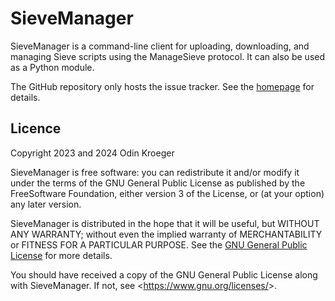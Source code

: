# SieveManager

SieveManager is a command-line client for uploading, downloading, and
managing Sieve scripts using the ManageSieve protocol. It can also be
used as a Python module.

The GitHub repository only hosts the issue tracker. See the
[homepage](https://odkr.codeberg.page/sievemgr) for details.

## Licence

Copyright 2023 and 2024 Odin Kroeger

SieveManager is free software: you can redistribute it and/or modify
it under the terms of the GNU General Public License as published by
the FreeSoftware Foundation, either version 3 of the License, or
(at your option) any later version.

SieveManager is distributed in the hope that it will be useful,
but WITHOUT ANY WARRANTY; without even the implied warranty of
MERCHANTABILITY or FITNESS FOR A PARTICULAR PURPOSE. See the
[GNU General Public License](LICENCE.md) for more details.

You should have received a copy of the GNU General Public License along
with SieveManager. If not, see \<<https://www.gnu.org/licenses/>\>.
